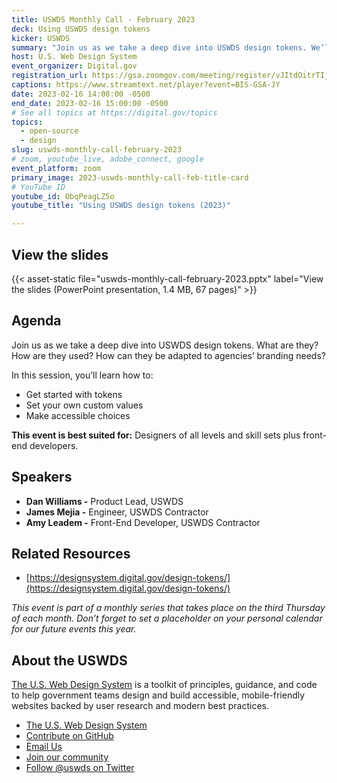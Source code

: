 ```yaml
---
title: USWDS Monthly Call - February 2023
deck: Using USWDS design tokens
kicker: USWDS
summary: "Join us as we take a deep dive into USWDS design tokens. We’ll cover: what they are, how they’re used, and how you can adapt them to your branding needs."
host: U.S. Web Design System
event_organizer: Digital.gov
registration_url: https://gsa.zoomgov.com/meeting/register/vJItdOitrTIjG0pADR0k0Ij_xeiSBknpJyE
captions: https://www.streamtext.net/player?event=BIS-GSA-JY
date: 2023-02-16 14:00:00 -0500
end_date: 2023-02-16 15:00:00 -0500
# See all topics at https://digital.gov/topics
topics:
  - open-source
  - design
slug: uswds-monthly-call-february-2023
# zoom, youtube_live, adobe_connect, google
event_platform: zoom
primary_image: 2023-uswds-monthly-call-feb-title-card
# YouTube ID
youtube_id: ObqPeagLZ5o
youtube_title: "Using USWDS design tokens (2023)"

---
```


## View the slides

{{< asset-static file="uswds-monthly-call-february-2023.pptx" label="View the slides (PowerPoint presentation, 1.4 MB, 67 pages)" >}}

## Agenda

Join us as we take a deep dive into USWDS design tokens. What are they? How are they used? How can they be adapted to agencies’ branding needs?

In this session, you’ll learn how to:

- Get started with tokens
- Set your own custom values
- Make accessible choices

**This event is best suited for:** Designers of all levels and skill sets plus front-end developers.

## Speakers

- **Dan Williams -** Product Lead, USWDS
- **James Mejia -** Engineer, USWDS Contractor
- **Amy Leadem -** Front-End Developer, USWDS Contractor

## Related Resources

- [https://designsystem.digital.gov/design-tokens/](https://designsystem.digital.gov/design-tokens/)

_This event is part of a monthly series that takes place on the third Thursday of each month. Don’t forget to set a placeholder on your personal calendar for our future events this year._

## About the USWDS

[The U.S. Web Design System](https://designsystem.digital.gov/) is a toolkit of principles, guidance, and code to help government teams design and build accessible, mobile-friendly websites backed by user research and modern best practices.

- [The U.S. Web Design System](https://designsystem.digital.gov/)
- [Contribute on GitHub](https://github.com/uswds/uswds/issues)
- [Email Us](mailto:uswds@support.digitalgov.gov)
- [Join our community](https://digital.gov/communities/uswds/)
- [Follow @uswds on Twitter](https://twitter.com/uswds)
